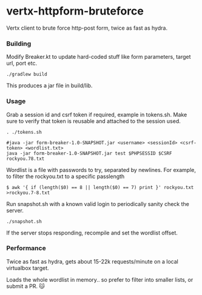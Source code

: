 # vertx-httpform-bruteforce
Vertx client to brute force http-post form, twice as fast as hydra.

### Building

Modify Breaker.kt to update hard-coded stuff like form parameters, target url, port etc.

```
./gradlew build
```

This produces a jar file in build/lib.

### Usage

Grab a session id and csrf token if required, example in tokens.sh. Make sure to verify that token is reusable and attached to the session used.

```
. ./tokens.sh

#java -jar form-breaker-1.0-SNAPSHOT.jar <username> <sessionId> <csrf-token> <wordlist.txt>
java -jar form-breaker-1.0-SNAPSHOT.jar test $PHPSESSID $CSRF rockyou.78.txt
```

Wordlist is a file with passwords to try, separated by newlines.
For example, to filter the rockyou.txt to a specific passlength

```
$ awk '{ if (length($0) == 8 || length($0) == 7) print }' rockyou.txt >rockyou.7-8.txt
```

Run snapshot.sh with a known valid login to periodically sanity check the server.

```
./snapshot.sh
```

If the server stops responding, recompile and set the wordlist offset.

### Performance

Twice as fast as hydra, gets about 15-22k requests/minute on a local virtualbox target.

Loads the whole wordlist in memory.. so prefer to filter into smaller lists, or submit a PR. :kissing_cat:
